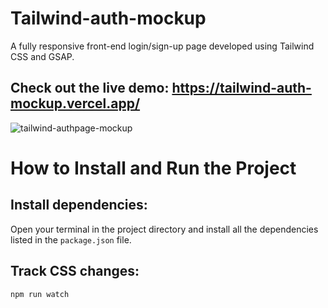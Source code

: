 # Tailwind-auth-mockup

A fully responsive front-end login/sign-up page developed using Tailwind CSS and GSAP.

## Check out the live demo: https://tailwind-auth-mockup.vercel.app/

![tailwind-authpage-mockup](https://github.com/user-attachments/assets/fd688e8f-677f-488a-bac0-54e671609277)



# How to Install and Run the Project
## Install dependencies:
Open your terminal in the project directory and install all the dependencies listed in the `package.json` file.

## Track CSS changes:
```bash
npm run watch
